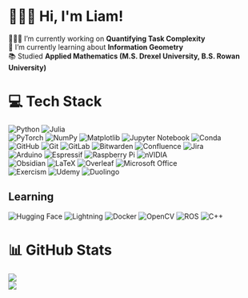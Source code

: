 # 🙋🏻‍♂️ Hi, I'm Liam!
🧑🏻‍💻 I’m currently working on **Quantifying Task Complexity**<br>🤔 I’m currently learning about **Information Geometry**<br>📚 Studied **Applied Mathematics (M.S. Drexel University, B.S. Rowan University)**


# 💻 Tech Stack
![Python](https://img.shields.io/badge/python-3670A0?style=for-the-badge&logo=python&logoColor=ffdd54)
![Julia](https://img.shields.io/badge/-Julia-9558B2?style=for-the-badge&logo=julia&logoColor=white)
<br/>
![PyTorch](https://img.shields.io/badge/PyTorch-%23EE4C2C.svg?style=for-the-badge&logo=PyTorch&logoColor=white)
![NumPy](https://img.shields.io/badge/numpy-%23013243.svg?style=for-the-badge&logo=numpy&logoColor=white)
![Matplotlib](https://img.shields.io/badge/Matplotlib-%23ffffff.svg?style=for-the-badge&logo=Matplotlib&logoColor=black)
![Jupyter Notebook](https://img.shields.io/badge/jupyter-%23FA0F00.svg?style=for-the-badge&logo=jupyter&logoColor=white)
![Conda](https://img.shields.io/badge/conda-342B029.svg?&style=for-the-badge&logo=anaconda&logoColor=white)
<br/>
![GitHub](https://img.shields.io/badge/github-%23121011.svg?style=for-the-badge&logo=github&logoColor=white)
![Git](https://img.shields.io/badge/git-%23F05033.svg?style=for-the-badge&logo=git&logoColor=white)
![GitLab](https://img.shields.io/badge/gitlab-%23181717.svg?style=for-the-badge&logo=gitlab&logoColor=white)
![Bitwarden](https://img.shields.io/badge/bitwarden-%23175DDC.svg?style=for-the-badge&logo=bitwarden&logoColor=white)
![Confluence](https://img.shields.io/badge/confluence-%23172BF4.svg?style=for-the-badge&logo=confluence&logoColor=white)
![Jira](https://img.shields.io/badge/jira-%230A0FFF.svg?style=for-the-badge&logo=jira&logoColor=white)
<br/>
![Arduino](https://img.shields.io/badge/-Arduino-00979D?style=for-the-badge&logo=Arduino&logoColor=white)
![Espressif](https://img.shields.io/badge/espressif-E7352C.svg?style=for-the-badge&logo=espressif&logoColor=white)
![Raspberry Pi](https://img.shields.io/badge/-RaspberryPi-C51A4A?style=for-the-badge&logo=Raspberry-Pi)
![nVIDIA](https://img.shields.io/badge/nVIDIA-%2376B900.svg?style=for-the-badge&logo=nVIDIA&logoColor=white)
<br/>
![Obsidian](https://img.shields.io/badge/Obsidian-483699?style=for-the-badge&logo=Obsidian&logoColor=white)
![LaTeX](https://img.shields.io/badge/latex-%23008080.svg?style=for-the-badge&logo=latex&logoColor=white)
![Overleaf](https://img.shields.io/badge/Overleaf-47A141?style=for-the-badge&logo=Overleaf&logoColor=white)
![Microsoft Office](https://img.shields.io/badge/Microsoft_Office-D83B01?style=for-the-badge&logo=microsoft-office&logoColor=white) <br/>
![Exercism](https://img.shields.io/badge/Exercism-009CAB?style=for-the-badge&logo=exercism&logoColor=white)
![Udemy](https://img.shields.io/badge/Udemy-EC5252?style=for-the-badge&logo=Udemy&logoColor=white)
![Duolingo](https://img.shields.io/badge/Duolingo-58CC02?style=for-the-badge&logo=Duolingo&logoColor=white)


## Learning
![Hugging Face](https://img.shields.io/badge/-HuggingFace-FDEE21?style=for-the-badge&logo=HuggingFace&logoColor=black)
![Lightning](https://img.shields.io/badge/Lightning-792DE4?style=for-the-badge&logo=lightning&logoColor=white)
![Docker](https://img.shields.io/badge/Docker-2CA5E0?style=for-the-badge&logo=docker&logoColor=white)
![OpenCV](https://img.shields.io/badge/OpenCV-27338e?style=for-the-badge&logo=OpenCV&logoColor=white)
![ROS](https://img.shields.io/badge/ROS-22314E?style=for-the-badge&logo=ROS&logoColor=white)
![C++](https://img.shields.io/badge/C%2B%2B-00599C?style=for-the-badge&logo=c%2B%2B&logoColor=white)


# 📊 GitHub Stats
<!-- ![](https://github-readme-stats.vercel.app/api?username=liamfdoherty&theme=dark&hide_border=false&include_all_commits=false&count_private=false)<br/> -->
![](https://github-readme-streak-stats.herokuapp.com/?user=liamfdoherty&theme=dark&hide_border=false)<br/>
![](https://github-readme-stats.vercel.app/api/top-langs/?username=liamfdoherty&theme=dark&hide_border=false&include_all_commits=false&count_private=false&layout=compact)

<!-- [![](https://visitcount.itsvg.in/api?id=liamfdoherty&icon=0&color=0)](https://visitcount.itsvg.in) -->

<!-- Proudly created with GPRM ( https://gprm.itsvg.in ) -->

